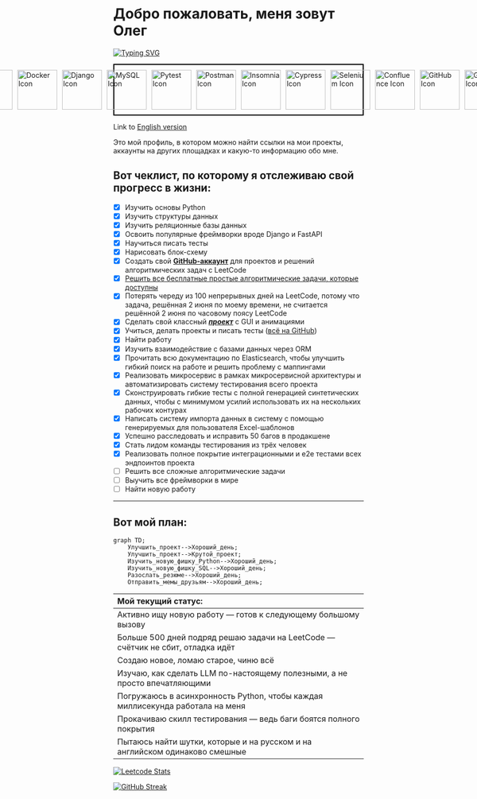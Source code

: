 # Добро пожаловать, меня зовут Олег

[![Typing SVG](https://readme-typing-svg.herokuapp.com?font=Tektur&weight=100&size=20&duration=2000&color=6C757D&multiline=true&repeat=false&width=1200&height=120&lines=%E2%80%82class+PythonDeveloper%3A;%E2%80%82%E2%80%82%E2%80%82%E2%80%82_Tech_Stack__core__+%3D+%5B%22Python%22%2C+%22FastAPI%22%2C+%22Elasticsearch%22%2C+%22PostgreSQL%22%2C+%22Docker%22%2C+%22Kafka%22%5D;%E2%80%82%E2%80%82%E2%80%82%E2%80%82_Experience__years__+%3D+2;%E2%80%82%E2%80%82%E2%80%82%E2%80%82_Contacts__telegram__+%3D+%22%40dopelen%22)](https://git.io/typing-svg)


<p align="left" style="display: flex; justify-content: center; gap: 10px; border: 2px solid #000; padding: 10px; ">
  <picture>
    <source media="(prefers-color-scheme: dark)" srcset="https://cdn.jsdelivr.net/gh/devicons/devicon@latest/icons/python/python-original-wordmark.svg">
    <img src="https://cdn.jsdelivr.net/gh/devicons/devicon@latest/icons/python/python-original-wordmark.svg" alt="Python Icon" width="80" height="80">
  </picture>
  
  <picture>
    <source media="(prefers-color-scheme: dark)" srcset="https://cdn.jsdelivr.net/gh/devicons/devicon@latest/icons/postgresql/postgresql-original.svg">
    <img src="https://cdn.jsdelivr.net/gh/devicons/devicon@latest/icons/postgresql/postgresql-original-wordmark.svg" alt="PostgreSQL Icon" width="80" height="80">
  </picture>
  
  <picture>
    <source media="(prefers-color-scheme: dark)" srcset="https://cdn.jsdelivr.net/gh/devicons/devicon@latest/icons/fastapi/fastapi-original-wordmark.svg">
    <img src="https://cdn.jsdelivr.net/gh/devicons/devicon@latest/icons/fastapi/fastapi-original-wordmark.svg" alt="FastAPI Icon" width="80" height="80">
  </picture>

  <picture>
    <source media="(prefers-color-scheme: dark)" srcset="https://cdn.jsdelivr.net/gh/devicons/devicon@latest/icons/elasticsearch/elasticsearch-plain-wordmark.svg">
    <img src="https://cdn.jsdelivr.net/gh/devicons/devicon@latest/icons/elasticsearch/elasticsearch-original-wordmark.svg" alt="Elasticsearch Icon" width="80" height="80">
  </picture>

  <picture>
    <source media="(prefers-color-scheme: dark)" srcset="https://cdn.jsdelivr.net/gh/devicons/devicon@latest/icons/sqlalchemy/sqlalchemy-original-wordmark.svg">
    <img src="https://cdn.jsdelivr.net/gh/devicons/devicon@latest/icons/sqlalchemy/sqlalchemy-plain-wordmark.svg" alt="SQLA Icon" width="80" height="80">
  </picture>

  <picture>
    <source media="(prefers-color-scheme: dark)" srcset="https://cdn.jsdelivr.net/gh/devicons/devicon@latest/icons/docker/docker-original-wordmark.svg">
    <img src="https://cdn.jsdelivr.net/gh/devicons/devicon@latest/icons/docker/docker-original-wordmark.svg" alt="Docker Icon" width="80" height="80">
  </picture>
  
  <picture>
    <source media="(prefers-color-scheme: dark)" srcset="https://static.djangoproject.com/img/logos/django-logo-negative.svg">
    <img src="https://cdn.jsdelivr.net/gh/devicons/devicon@latest/icons/django/django-plain-wordmark.svg" alt="Django Icon" width="80" height="80">
  </picture>
  
  <picture>
    <source media="(prefers-color-scheme: dark)" srcset="https://cdn.jsdelivr.net/gh/devicons/devicon@latest/icons/mysql/mysql-original-wordmark.svg">
    <img src="https://cdn.jsdelivr.net/gh/devicons/devicon@latest/icons/mysql/mysql-original-wordmark.svg" alt="MySQL Icon" width="80" height="80">
  </picture>

  <picture>
    <source media="(prefers-color-scheme: dark)" srcset="https://cdn.jsdelivr.net/gh/devicons/devicon@latest/icons/pytest/pytest-original-wordmark.svg">
    <img src="https://cdn.jsdelivr.net/gh/devicons/devicon@latest/icons/pytest/pytest-original-wordmark.svg" alt="Pytest Icon" width="80" height="80">
  </picture>

  <picture>
    <source media="(prefers-color-scheme: dark)" srcset="https://cdn.jsdelivr.net/gh/devicons/devicon@latest/icons/postman/postman-original-wordmark.svg">
    <img src="https://cdn.jsdelivr.net/gh/devicons/devicon@latest/icons/postman/postman-original-wordmark.svg" alt="Postman Icon" width="80" height="80">
  </picture>  

  <picture>
    <source media="(prefers-color-scheme: dark)" srcset="https://cdn.jsdelivr.net/gh/devicons/devicon@latest/icons/insomnia/insomnia-original-wordmark.svg">
    <img src="https://cdn.jsdelivr.net/gh/devicons/devicon@latest/icons/insomnia/insomnia-original.svg" alt="Insomnia Icon" width="80" height="80">
  </picture>  

  <picture>
    <source media="(prefers-color-scheme: dark)" srcset="https://qwantum.ru/wp-content/uploads/2023/05/cypress-light.svg">
    <img src="https://cdn.jsdelivr.net/gh/devicons/devicon@latest/icons/cypressio/cypressio-original-wordmark.svg" alt="Cypress Icon" width="80" height="80">
  </picture>  

  <picture>
    <source media="(prefers-color-scheme: dark)" srcset="https://cdn.jsdelivr.net/gh/devicons/devicon@latest/icons/selenium/selenium-original.svg">
    <img src="https://cdn.jsdelivr.net/gh/devicons/devicon@latest/icons/selenium/selenium-original.svg" alt="Selenium Icon" width="80" height="80">
  </picture>  

  <picture>
    <source media="(prefers-color-scheme: dark)" srcset="https://cdn.jsdelivr.net/gh/devicons/devicon@latest/icons/confluence/confluence-original-wordmark.svg">
    <img src="https://cdn.jsdelivr.net/gh/devicons/devicon@latest/icons/confluence/confluence-original-wordmark.svg" alt="Confluence Icon" width="80" height="80">
  </picture>  
  
  <picture>
    <source media="(prefers-color-scheme: dark)" srcset="https://www.svgrepo.com/show/217753/github.svg">
    <img src="https://www.svgrepo.com/show/303615/github-icon-1-logo.svg" alt="GitHub Icon" width="80" height="80">
  </picture>

  <picture>
    <source media="(prefers-color-scheme: dark)" srcset="https://cdn.jsdelivr.net/gh/devicons/devicon@latest/icons/gitlab/gitlab-plain-wordmark.svg">
    <img src="https://cdn.jsdelivr.net/gh/devicons/devicon@latest/icons/gitlab/gitlab-plain-wordmark.svg" alt="GitLab Icon" width="80" height="80">
  </picture>

  <picture>
    <source media="(prefers-color-scheme: dark)" srcset="https://cdn.jsdelivr.net/gh/devicons/devicon@latest/icons/swagger/swagger-original.svg">
    <img src="https://cdn.jsdelivr.net/gh/devicons/devicon@latest/icons/swagger/swagger-original.svg" alt="Swagger Icon" width="80" height="80">
  </picture>

  <picture>
    <source media="(prefers-color-scheme: dark)" srcset="https://www.svgrepo.com/show/373726/kivy.svg">
    <img src="https://www.svgrepo.com/show/373726/kivy.svg" alt="Kivy Icon" width="80" height="80">
  </picture>

  <picture>
    <source media="(prefers-color-scheme: dark)" srcset="https://icon.icepanel.io/Technology/png-shadow-512/Apache-Kafka.png">
    <img src="https://cdn.jsdelivr.net/gh/devicons/devicon@latest/icons/apachekafka/apachekafka-original-wordmark.svg" alt="Kafka Icon" width="80" height="80">
  </picture>

  <picture>
    <source media="(prefers-color-scheme: dark)" srcset="https://cdn.jsdelivr.net/gh/devicons/devicon@latest/icons/pycharm/pycharm-original.svg">
    <img src="https://cdn.jsdelivr.net/gh/devicons/devicon@latest/icons/pycharm/pycharm-original.svg" alt="PyCharm Icon" width="80" height="80">
  </picture>
  
</p>

Link to [English version](https://github.com/Dopelen/Dopelen/blob/main/README.md) 

Это мой профиль, в котором можно найти ссылки на мои проекты, аккаунты на других площадках и какую-то информацию обо мне.

## Вот чеклист, по которому я отслеживаю свой прогресс в жизни:

- [x] Изучить основы Python  
- [x] Изучить структуры данных  
- [x] Изучить реляционные базы данных  
- [x] Освоить популярные фреймворки вроде Django и FastAPI  
- [x] Научиться писать тесты  
- [x] Нарисовать блок-схему  
- [x] Создать свой [**GitHub-аккаунт**](https://github.com/Dopelen?tab=repositories) для проектов и решений алгоритмических задач с LeetCode  
- [x] [Решить все бесплатные простые алгоритмические задачи, которые доступны](https://leetcode.com/u/Oleg_Ab/)  
- [x] Потерять череду из 100 непрерывных дней на LeetCode, потому что задача, решённая 2 июня по моему времени, не считается решённой 2 июня по часовому поясу LeetCode  
- [x] Сделать свой классный [***проект***](https://github.com/Dopelen/CheckIPer) с GUI и анимациями  
- [x] Учиться, делать проекты и писать тесты ([всё на GitHub](https://github.com/Dopelen?tab=repositories))  
- [x] Найти работу  
- [x] Изучить взаимодействие с базами данных через ORM  
- [x] Прочитать всю документацию по Elasticsearch, чтобы улучшить гибкий поиск на работе и решить проблему с маппингами  
- [x] Реализовать микросервис в рамках микросервисной архитектуры и автоматизировать систему тестирования всего проекта  
- [x] Сконструировать гибкие тесты с полной генерацией синтетических данных, чтобы с минимумом усилий использовать их на нескольких рабочих контурах  
- [x] Написать систему импорта данных в систему с помощью генерируемых для пользователя Excel-шаблонов  
- [x] Успешно расследовать и исправить 50 багов в продакшене  
- [x] Стать лидом команды тестирования из трёх человек  
- [x] Реализовать полное покрытие интеграционными и e2e тестами всех эндпоинтов проекта  
- [ ] Решить все сложные алгоритмические задачи  
- [ ] Выучить все фреймворки в мире  
- [ ] Найти новую работу  

---

## Вот мой план:

```mermaid
graph TD;
    Улучшить_проект-->Хороший_день;
    Улучшить_проект-->Крутой_проект;
    Изучить_новую_фишку_Python-->Хороший_день;
    Изучить_новую_фишку_SQL-->Хороший_день;
    Разослать_резюме-->Хороший_день;
    Отправить_мемы_друзьям-->Хороший_день;
```

| Мой текущий статус: |
|:----|
|Активно ищу новую работу — готов к следующему большому вызову|
|Больше 500 дней подряд решаю задачи на LeetCode — счётчик не сбит, отладка идёт|
|Создаю новое, ломаю старое, чиню всё|
|Изучаю, как сделать LLM по-настоящему полезными, а не просто впечатляющими|
|Погружаюсь в асинхронность Python, чтобы каждая миллисекунда работала на меня|
|Прокачиваю скилл тестирования — ведь баги боятся полного покрытия|
|Пытаюсь найти шутки, которые и на русском и на английском одинаково смешные|


[![Leetcode Stats](https://leetcard.jacoblin.cool/Oleg_Ab?hide=ranking&ext=heatmap)](https://leetcode.com/u/Oleg_Ab/)

[![GitHub Streak](https://streak-stats.demolab.com?user=Dopelen&theme=graywhite&border_radius=50&card_width=550&fire=FF8910)](https://git.io/streak-stats)
